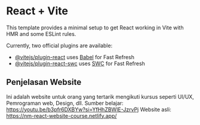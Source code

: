 # React + Vite

This template provides a minimal setup to get React working in Vite with HMR and some ESLint rules.

Currently, two official plugins are available:

- [@vitejs/plugin-react](https://github.com/vitejs/vite-plugin-react/blob/main/packages/plugin-react/README.md) uses [Babel](https://babeljs.io/) for Fast Refresh
- [@vitejs/plugin-react-swc](https://github.com/vitejs/vite-plugin-react-swc) uses [SWC](https://swc.rs/) for Fast Refresh

## Penjelasan Website
Ini adalah website untuk orang yang tertarik mengikuti kursus seperti UI/UX, Pemrograman web, Design, dll. 
Sumber belajar: https://youtu.be/b3pfr6DXBYw?si=YfHhZBWlE-JzrvPj
Website asli: https://nm-react-website-course.netlify.app/

